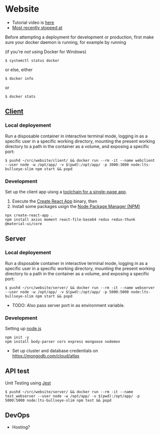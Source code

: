 # Website

* Tutorial video is [here](https://www.youtube.com/watch?v=ngc9gnGgUdA&list=PL6QREj8te1P7VSwhrMf3D3Xt4V6_SRkhu)
* [Most recently stopped at](https://www.youtube.com/watch?v=ngc9gnGgUdA&t=2218s)

Before attempting a deployment for development or production, first make sure your docker daemon is running, for example by running

(if you're _not_ using Docker for Windows)
```shell
$ systemctl status docker
```
or else, either
```shell
$ docker info
```
or
```shell
$ docker stats
```

## [Client](client/README.md)

### Local deployement

Run a disposable container in interactive terminal mode, logging in as a specific user in a specific working directory, mounting the present working directory to a path in the container as a volume, and exposing a specific port: 
```shell
$ pushd ~/src/website/client/ && docker run --rm -it --name webclient --user node -w /opt/app/ -v $(pwd):/opt/app/ -p 3000:3000 node:lts-bullseye-slim npm start && popd
```

### Development

Set up the client app uisng a [toolchain for a single-page app](https://reactjs.org/docs/create-a-new-react-app.html#recommended-toolchains).
1. Execute the [Create React App](https://create-react-app.dev/) binary, then 
2. Install some packages usign the [Node Package Manager (NPM)](https://www.npmjs.com/)

```shell
npx create-react-app .
npm install axios moment react-file-base64 redux redux-thunk @material-ui/core
```

## Server

### Local deployement

Run a disposable container in interactive terminal mode, logging in as a specific user in a specific working directory, mounting the present working directory to a path in the container as a volume, and exposing a specific port: 
```shell
$ pushd ~/src/website/server/ && docker run --rm -it --name webserver --user node -w /opt/app/ -v $(pwd):/opt/app/ -p 5000:5000 node:lts-bullseye-slim npm start && popd
```
* TODO: Also pass server port in as environment variable.

### Development

Setting up [node.js](https://nodejs.org/)

```shell
npm init -y
npm install body-parser cors express mongoose nodemon
```

* Set up cluster and database credentials on https://mongodb.com/cloud/atlas

## API test

Unit Testing using [Jest](https://jestjs.io/)

```shell
$ pushd ~/src/website/server/ && docker run --rm -it --name test_webserver --user node -w /opt/app/ -v $(pwd):/opt/app/ -p 5000:5000 node:lts-bullseye-slim npm test && popd
```

## DevOps
* Hosting?